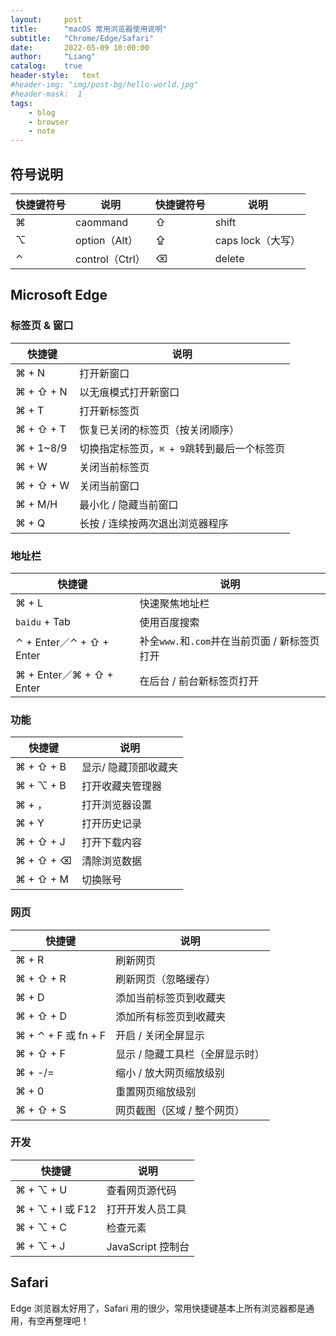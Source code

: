 ```yaml
---
layout:     post
title:      "macOS 常用浏览器使用说明"
subtitle:   "Chrome/Edge/Safari"
date:       2022-05-09 10:00:00
author:     "Liang"
catalog:    true
header-style:   text
#header-img: "img/post-bg/hello-world.jpg"
#header-mask:  1
tags:
    - blog
    - browser
    - note
---
```


## 符号说明

| **快捷键符号** | **说明**        | **快捷键符号** | **说明**          |
| -------------- | --------------- | -------------- | ----------------- |
| ⌘              | caommand        | ⇧              | shift             |
| ⌥              | option（Alt）   | ⇪              | caps lock（大写） |
| ⌃              | control（Ctrl） | ⌫              | delete            |


## Microsoft Edge

### 标签页 & 窗口

| **快捷键** | **说明**                                    |
| ---------- | ------------------------------------------- |
| ⌘ + N      | 打开新窗口                                  |
| ⌘ + ⇧ + N  | 以无痕模式打开新窗口                        |
| ⌘ + T      | 打开新标签页                                |
| ⌘ + ⇧ + T  | 恢复已关闭的标签页（按关闭顺序）            |
| ⌘ + 1~8/9  | 切换指定标签页，`⌘ + 9`跳转到最后一个标签页 |
| ⌘ + W      | 关闭当前标签页                              |
| ⌘ + ⇧ + W  | 关闭当前窗口                                |
| ⌘ + M/H    | 最小化 / 隐藏当前窗口                       |
| ⌘ + Q      | 长按 / 连续按两次退出浏览器程序             |


### 地址栏

| **快捷键**               | **说明**                                      |
| ------------------------ | --------------------------------------------- |
| ⌘ + L                    | 快速聚焦地址栏                                |
| `baidu` + Tab            | 使用百度搜索                                  |
| ⌃ + Enter／⌃ + ⇧ + Enter | 补全`www.`和`.com`并在当前页面 / 新标签页打开 |
| ⌘ + Enter／⌘ + ⇧ + Enter | 在后台 / 前台新标签页打开                     |


### 功能

| **快捷键** | **说明**             |
| ---------- | -------------------- |
| ⌘ + ⇧ + B  | 显示/ 隐藏顶部收藏夹 |
| ⌘ + ⌥ + B  | 打开收藏夹管理器     |
| ⌘ + ，     | 打开浏览器设置       |
| ⌘ + Y      | 打开历史记录         |
| ⌘ + ⇧ + J  | 打开下载内容         |
| ⌘ + ⇧ + ⌫  | 清除浏览数据         |
| ⌘ + ⇧ + M  | 切换账号             |


### 网页

| **快捷键**          | **说明**                        |
| ------------------- | ------------------------------- |
| ⌘ + R               | 刷新网页                        |
| ⌘ + ⇧ + R           | 刷新网页（忽略缓存）            |
| ⌘ + D               | 添加当前标签页到收藏夹          |
| ⌘ + ⇧ + D           | 添加所有标签页到收藏夹          |
| ⌘ + ⌃ + F 或 fn + F | 开启 / 关闭全屏显示             |
| ⌘ + ⇧ + F           | 显示 / 隐藏工具栏（全屏显示时） |
| ⌘ + -/=             | 缩小 / 放大网页缩放级别         |
| ⌘ + 0               | 重置网页缩放级别                |
| ⌘ + ⇧ + S           | 网页截图（区域 / 整个网页）     |


### 开发

| **快捷键**       | **说明**          |
| ---------------- | ----------------- |
| ⌘ + ⌥ + U        | 查看网页源代码    |
| ⌘ + ⌥ + I 或 F12 | 打开开发人员工具  |
| ⌘ + ⌥ + C        | 检查元素          |
| ⌘ + ⌥ + J        | JavaScript 控制台 |


## Safari

Edge 浏览器太好用了，Safari 用的很少，常用快捷键基本上所有浏览器都是通用，有空再整理吧！